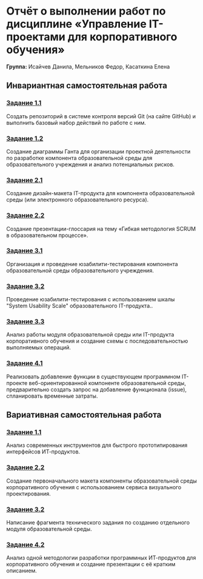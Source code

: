 # Отчёт о выполнении работ по дисциплине «Управление IT-проектами для корпоративного обучения»

**Группа:** Исайчев Данила, Мельников Федор, Касаткина Елена

## Инвариантная самостоятельная работа

### [Задание 1.1](invariant/task1.1.md)

Создать репозиторий в системе контроля версий Git (на сайте GitHub) и выполнить базовый набор действий по работе с ним.

### [Задание 1.2](invariant/task1.2.md)

Создание диаграммы Ганта для организации проектной деятельности по разработке компонента образовательной среды для образовательного учреждения и анализ потенциальных рисков.

### [Задание 2.1](invariant/task2.1.md)

Создание дизайн-макета IT-продукта для компонента образовательной среды (или электронного образовательного ресурса).

### [Задание 2.2](invariant/task2.2.md)

Создание презентации-глоссария на тему «Гибкая методология SCRUM в образовательном процессе».

### [Задание 3.1](invariant/task3.1.md)

Организация и проведение юзабилити-тестирования компонента образовательной среды образовательного учреждения.

### [Задание 3.2](invariant/task3.2.md)

Проведение юзабилити-тестирования с использованием шкалы "System Usability Scale" образовательного IT-продукта..

### [Задание 3.3](invariant/task3.3.md)

Анализ работы модуля образовательной среды или IT-продукта корпоративного обучения и создание схемы с последовательностью выполняемых операций.

### [Задание 4.1](invariant/task4.1.md)

Реализовать добавление функции в существующем программном IT-проекте веб-ориентированной компоненте образовательной среды, предварительно создать запрос на добавление функционала (issue), спланировать временные затраты.

## Вариативная самостоятельная работа

### [Задание 1.1](variant/task1.1.md)

Анализ современных инструментов для быстрого прототипирования интерфейсов ИТ-продуктов.

### [Задание 2.2](variant/task2.2.md)

Создание первоначального макета компоненты образовательной среды корпоративного обучения с использованием сервиса визуального проектирования.

### [Задание 3.2](variant/task3.2.md)

Написание фрагмента технического задания по созданию отдельного модуля образовательной среды.

### [Задание 4.2](variant/task4.2.pdf)

Анализ одной методологии разработки программных ИТ-продуктов для корпоративного обучения и создание презентации с её кратким описанием.
